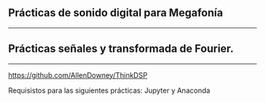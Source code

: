 ## Prácticas de sonido digital para Megafonía
***

## Prácticas señales y transformada de Fourier.
---

https://github.com/AllenDowney/ThinkDSP

Requisistos para las siguientes prácticas: Jupyter y Anaconda
